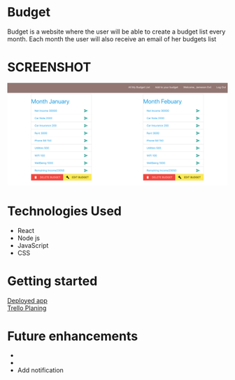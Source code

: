 # Budget
Budget is a website where the user will be able to create a budget list every month.
Each month the user will also receive an email of her budgets list

# SCREENSHOT
![landing.png](https://github.com/Jaice561/budget/blob/master/budgets.png)

# Technologies Used
- React
- Node js
- JavaScript
- CSS

# Getting started
[Deployed app]() <br>
[Trello Planing](https://trello.com/b/JpTzwd1T/budget)

# Future enhancements
- 
-
- Add notification